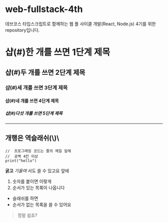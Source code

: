 # web-fullstack-4th
데브코스 타입스크립트로 함께하는 웹 풀 사이클 개발(React, Node.js) 4기를 위한 repository입니다.

# 샵(#)한 개를 쓰면 1단계 제목
## 샵(#)두 개를 쓰면 2단계 제목
### 샵(#)세 개를 쓰면 3단계 제목
#### 샵(#)네 개를 쓰면 4단계 제목
##### 샵(#)다섯 개를 쓰면 5단계 제목

---
개행은 역슬래쉬(\\)\\
---

```
//  프로그래밍 코드는 줄의 제일 앞에
//  공백 4칸 이상
print("hello")
```

**굵고** _기울여_ 서도 쓸 수 있고요
앞에
1. 숫자를 붙이면 이렇게
2. 순서가 있는 목록이 나옵니다

- 슬래쉬를 하면
- 순서가 없는 목록을 쓸 수 있어요

> 정말 쉽죠?
